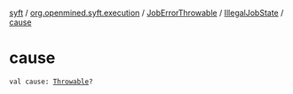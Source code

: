 [syft](../../../index.md) / [org.openmined.syft.execution](../../index.md) / [JobErrorThrowable](../index.md) / [IllegalJobState](index.md) / [cause](./cause.md)

# cause

`val cause: `[`Throwable`](https://kotlinlang.org/api/latest/jvm/stdlib/kotlin/-throwable/index.html)`?`